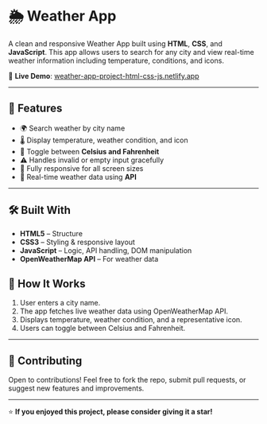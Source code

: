 # 🌦️ Weather App

A clean and responsive Weather App built using **HTML**, **CSS**, and **JavaScript**. This app allows users to search for any city and view real-time weather information including temperature, conditions, and icons.

🔗 **Live Demo**: [weather-app-project-html-css-js.netlify.app](https://weather-app-project-html-css-js.netlify.app/)

---

## 🚀 Features

- 🌍 Search weather by city name
- 🌡️ Display temperature, weather condition, and icon
- 🔁 Toggle between **Celsius and Fahrenheit**
- ⚠️ Handles invalid or empty input gracefully
- 📱 Fully responsive for all screen sizes
- 🔄 Real-time weather data using **API**

---

## 🛠️ Built With

- **HTML5** – Structure
- **CSS3** – Styling & responsive layout
- **JavaScript** – Logic, API handling, DOM manipulation
- **OpenWeatherMap API** – For weather data



## 🧪 How It Works

1. User enters a city name.
2. The app fetches live weather data using OpenWeatherMap API.
3. Displays temperature, weather condition, and a representative icon.
4. Users can toggle between Celsius and Fahrenheit.

---



## 🤝 Contributing

Open to contributions! Feel free to fork the repo, submit pull requests, or suggest new features and improvements.

---

⭐ **If you enjoyed this project, please consider giving it a star!**
```
